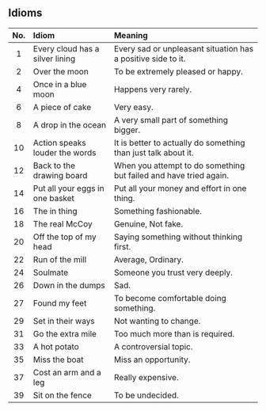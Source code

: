 ## Idioms

| No. | Idiom                           | Meaning                                                           |
| :-: | :------------------------------ | :---------------------------------------------------------------- |
|  1  | Every cloud has a silver lining | Every sad or unpleasant situation has a positive side to it.      |
|  2  | Over the moon                   | To be extremely pleased or happy.                                 |
|  4  | Once in a blue moon             | Happens very rarely.                                              |
|  6  | A piece of cake                 | Very easy.                                                        |
|  8  | A drop in the ocean             | A very small part of something bigger.                            |
| 10  | Action speaks louder the words  | It is better to actually do something than just talk about it.    |
| 12  | Back to the drawing board       | When you attempt to do something but failed and have tried again. |
| 14  | Put all your eggs in one basket | Put all your money and effort in one thing.                       |
| 16  | The in thing                    | Something fashionable.                                            |
| 18  | The real McCoy                  | Genuine, Not fake.                                                |
| 20  | Off the top of my head          | Saying something without thinking first.                          |
| 22  | Run of the mill                 | Average, Ordinary.                                                |
| 24  | Soulmate                        | Someone you trust very deeply.                                    |
| 26  | Down in the dumps               | Sad.                                                              |
| 27  | Found my feet                   | To become comfortable doing something.                            |
| 29  | Set in their ways               | Not wanting to change.                                            |
| 31  | Go the extra mile               | Too much more than is required.                                   |
| 33  | A hot potato                    | A controversial topic.                                            |
| 35  | Miss the boat                   | Miss an opportunity.                                              |
| 37  | Cost an arm and a leg           | Really expensive.                                                 |
| 39  | Sit on the fence                | To be undecided.                                                  |
